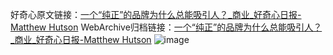好奇心原文链接：[一个“纯正”的品牌为什么总能吸引人？_商业_好奇心日报-Matthew Hutson](https://www.qdaily.com/articles/4836.html)
WebArchive归档链接：[一个“纯正”的品牌为什么总能吸引人？_商业_好奇心日报-Matthew Hutson](http://web.archive.org/web/20190623162749/https://www.qdaily.com/articles/4836.html)
![image](http://ww3.sinaimg.cn/large/007d5XDply1g3w5shkkgdj30u06ezb2a)